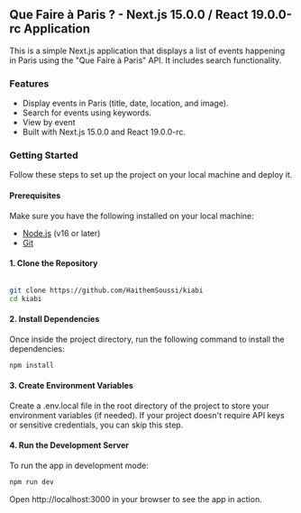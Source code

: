 ## Que Faire à Paris ? - Next.js 15.0.0 / React 19.0.0-rc Application

This is a simple Next.js application that displays a list of events happening in Paris using the "Que Faire à Paris" API. It includes search functionality.

### Features
- Display events in Paris (title, date, location, and image).
- Search for events using keywords.
- View by event
- Built with Next.js 15.0.0 and React 19.0.0-rc.

### Getting Started

Follow these steps to set up the project on your local machine and deploy it.

#### Prerequisites

Make sure you have the following installed on your local machine:

- <a href="https://nodejs.org" target="_blank">Node.js</a> (v16 or later)
- <a href="https://git-scm.com" target="_blank">Git</a>

#### 1. Clone the Repository

```bash

git clone https://github.com/HaithemSoussi/kiabi
cd kiabi
```

#### 2. Install Dependencies

Once inside the project directory, run the following command to install the dependencies:

```bash
npm install
```

#### 3. Create Environment Variables

Create a .env.local file in the root directory of the project to store your environment variables (if needed). If your project doesn't require API keys or sensitive credentials, you can skip this step.
#### 4. Run the Development Server

To run the app in development mode:

```bash
npm run dev
```

Open http://localhost:3000 in your browser to see the app in action.
